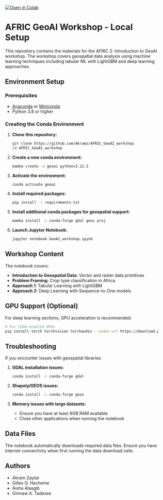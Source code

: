 [![Open In Colab](https://colab.research.google.com/assets/colab-badge.svg)](https://colab.research.google.com/github/deep-learning-indaba/indaba-pracs-2023/blob/main/practicals/Intro_ML_English_Prac.ipynb)

# AFRIC GeoAI Workshop - Local Setup

This repository contains the materials for the AFRIC 2: Introduction to GeoAI workshop. The workshop covers geospatial data analysis using machine learning techniques including tabular ML with LightGBM and deep learning approaches.

## Environment Setup

### Prerequisites
- [Anaconda](https://www.anaconda.com/products/distribution) or [Miniconda](https://docs.conda.io/en/latest/miniconda.html)
- Python 3.8 or higher

### Creating the Conda Environment

1. **Clone this repository:**
   ```bash
   git clone https://github.com/Akramz/AFRIC_GeoAI_workshop
   cd AFRIC_GeoAI_workshop
   ```

2. **Create a new conda environment:**
   ```bash
   mamba create -n geoai python=3.12.3
   ```

3. **Activate the environment:**
   ```bash
   conda activate geoai
   ```

4. **Install required packages:**
   ```bash
   pip install -r requirements.txt
   ```

5. **Install additional conda packages for geospatial support:**
   ```bash
   mamba install -c conda-forge gdal geos proj
   ```

6. **Launch Jupyter Notebook:**
   ```bash
   jupyter notebook GeoAI_workshop.ipynb
   ```

## Workshop Content

The notebook covers:
- **Introduction to Geospatial Data**: Vector and raster data primitives
- **Problem Framing**: Crop type classification in Africa
- **Approach 1**: Tabular Learning with LightGBM
- **Approach 2**: Deep Learning with Sequence-to-One models

## GPU Support (Optional)

For deep learning sections, GPU acceleration is recommended:

```bash
# For CUDA-enabled GPUs
pip install torch torchvision torchaudio --index-url https://download.pytorch.org/whl/cu118
```

## Troubleshooting

If you encounter issues with geospatial libraries:

1. **GDAL installation issues:**
   ```bash
   conda install -c conda-forge gdal
   ```

2. **Shapely/GEOS issues:**
   ```bash
   conda install -c conda-forge geos
   ```

3. **Memory issues with large datasets:**
   - Ensure you have at least 8GB RAM available
   - Close other applications when running the notebook

## Data Files

The notebook automatically downloads required data files. Ensure you have internet connectivity when first running the data download cells.

## Authors

- Akram Zaytar
- Gilles Q. Hacheme  
- Aisha Alaagib
- Girmaw A. Tadesse 